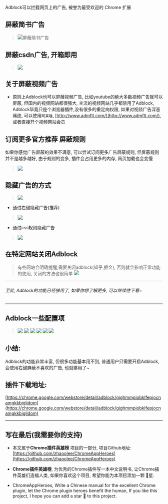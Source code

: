 Adblock可以拦截网页上的广告, 被誉为最受欢迎的 Chrome 扩展

## 屏蔽简书广告
> ![屏蔽简书广告](https://upload-images.jianshu.io/upload_images/3203841-7109d71fac8e25d5.gif?imageMogr2/auto-orient/strip)

## 屏蔽csdn广告, 开箱即用
> ![](https://upload-images.jianshu.io/upload_images/3203841-d41f03c49e18c8a1.gif?imageMogr2/auto-orient/strip)

## 关于屏蔽视频广告
- 原则上Adblock也可以屏蔽视频广告, 比如youtube的绝大多数视频广告就可以屏蔽, 但国内的视频网站都很强大, 主流的视频网站几乎都禁用了Adblock, Adblock毕竟只是个浏览器插件,没有很多的重定向权限, 如果对视频广告深恶痛绝, 可以使用`阿呆喵`, [http://www.admflt.com/](http://www.admflt.com/), 或者直接开个视频网站会员

## 订阅更多官方推荐 屏蔽规则
如果你感觉广告屏蔽的效果不满意, 可以尝试订阅更多广告屏蔽规则, 但屏蔽规则并不是越多越好, 由于规则的变多, 插件会占用更多的内存, 网页加载也会变慢 
> ![](https://upload-images.jianshu.io/upload_images/3203841-547a55c0e274c9e5.gif?imageMogr2/auto-orient/strip)


## 隐藏广告的方式
> ![](https://upload-images.jianshu.io/upload_images/3203841-c7785567486c556e.png?imageMogr2/auto-orient/strip%7CimageView2/2/w/1240)
- 通过右键隐藏广告(推荐)
> ![](https://upload-images.jianshu.io/upload_images/3203841-b8c82b7124d88af0.gif?imageMogr2/auto-orient/strip)
- 通过css规则隐藏广告
> ![](https://upload-images.jianshu.io/upload_images/3203841-dcae90d0007e9b01.gif?imageMogr2/auto-orient/strip)


## 在特定网站关闭Adblock
> 有些网站会明确提醒,需要关闭adblock(知乎,掘金), 否则就会影响正常功能的使用, 关闭的方法也很简单
> ![](https://upload-images.jianshu.io/upload_images/3203841-39b799fc60d92e2f.gif?imageMogr2/auto-orient/strip)
---
###### 至此, Adblock的功能已经够用了, 如果你想了解更多, 可以继续往下看~
---
## Adblock一些配置项
> ![](https://upload-images.jianshu.io/upload_images/3203841-6ec78968e9b2edcb.png?imageMogr2/auto-orient/strip%7CimageView2/2/w/1240)
> ![](https://upload-images.jianshu.io/upload_images/3203841-2a5824905e938b06.png?imageMogr2/auto-orient/strip%7CimageView2/2/w/1240)
> ![](https://upload-images.jianshu.io/upload_images/3203841-5f35ea3ba7d0cd4c.png?imageMogr2/auto-orient/strip%7CimageView2/2/w/1240)
> ![](https://upload-images.jianshu.io/upload_images/3203841-7ca35822de1fd55a.png?imageMogr2/auto-orient/strip%7CimageView2/2/w/1240)
> ![](https://upload-images.jianshu.io/upload_images/3203841-f5a50f47cbbc901f.png?imageMogr2/auto-orient/strip%7CimageView2/2/w/1240)
> ![](https://upload-images.jianshu.io/upload_images/3203841-bf985841c22fa293.png?imageMogr2/auto-orient/strip%7CimageView2/2/w/1240)




## 小结:

Adblock的功能非常丰富, 但很多功能基本用不到, 普通用户只需要开启Adblock, 会使用右键屏蔽不喜欢的广告, 也就够用了~

## 插件下载地址:
[https://chrome.google.com/webstore/detail/adblock/gighmmpiobklfepjocnamgkkbiglidom](https://chrome.google.com/webstore/detail/adblock/gighmmpiobklfepjocnamgkkbiglidom)


---
## 写在最后(我需要你的支持)
- 本文属于**Chrome插件英雄榜** 项目的一部分, 项目Github地址: [https://github.com/zhaoolee/ChromeAppHeroes](https://github.com/zhaoolee/ChromeAppHeroes)

- **Chrome插件英雄榜**, 为优秀的Chrome插件写一本中文说明书, 让Chrome插件英雄们造福人类, 如果你喜欢这个项目, 希望你能为本项目添加一颗 🌟星.

- ChromeAppHeroes, Write a Chinese manual for the excellent Chrome plugin, let the Chrome plugin heroes benefit the human, If you like this project, I hope you can add a star 🌟 to this project.